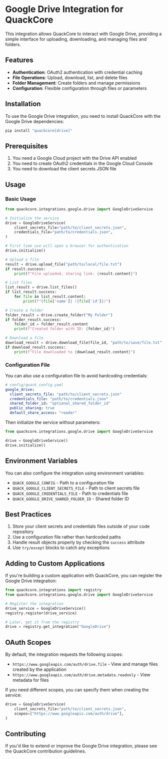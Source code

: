 # Google Drive Integration for QuackCore

This integration allows QuackCore to interact with Google Drive, providing a simple interface for uploading, downloading, and managing files and folders.

## Features

- **Authentication**: OAuth2 authentication with credential caching
- **File Operations**: Upload, download, list, and delete files
- **Folder Management**: Create folders and manage permissions
- **Configuration**: Flexible configuration through files or parameters

## Installation

To use the Google Drive integration, you need to install QuackCore with the Google Drive dependencies:

```bash
pip install "quackcore[drive]"
```

## Prerequisites

1. You need a Google Cloud project with the Drive API enabled
2. You need to create OAuth2 credentials in the Google Cloud Console
3. You need to download the client secrets JSON file

## Usage

### Basic Usage

```python
from quackcore.integrations.google.drive import GoogleDriveService

# Initialize the service
drive = GoogleDriveService(
    client_secrets_file="path/to/client_secrets.json",
    credentials_file="path/to/credentials.json",
)

# First time use will open a browser for authentication
drive.initialize()

# Upload a file
result = drive.upload_file("path/to/local/file.txt")
if result.success:
    print(f"File uploaded, sharing link: {result.content}")

# List files
list_result = drive.list_files()
if list_result.success:
    for file in list_result.content:
        print(f"{file['name']} ({file['id']})")

# Create a folder
folder_result = drive.create_folder("My Folder")
if folder_result.success:
    folder_id = folder_result.content
    print(f"Created folder with ID: {folder_id}")

# Download a file
download_result = drive.download_file(file_id, "path/to/save/file.txt")
if download_result.success:
    print(f"File downloaded to {download_result.content}")
```

### Configuration File

You can also use a configuration file to avoid hardcoding credentials:

```yaml
# config/quack_config.yaml
google_drive:
  client_secrets_file: "path/to/client_secrets.json"
  credentials_file: "path/to/credentials.json"
  shared_folder_id: "optional_shared_folder_id"
  public_sharing: true
  default_share_access: "reader"
```

Then initialize the service without parameters:

```python
from quackcore.integrations.google.drive import GoogleDriveService

drive = GoogleDriveService()
drive.initialize()
```

## Environment Variables

You can also configure the integration using environment variables:

- `QUACK_GOOGLE_CONFIG` - Path to a configuration file
- `QUACK_GOOGLE_CLIENT_SECRETS_FILE` - Path to client secrets file
- `QUACK_GOOGLE_CREDENTIALS_FILE` - Path to credentials file
- `QUACK_GOOGLE_DRIVE_SHARED_FOLDER_ID` - Shared folder ID

## Best Practices

1. Store your client secrets and credentials files outside of your code repository
2. Use a configuration file rather than hardcoded paths
3. Handle result objects properly by checking the `success` attribute
4. Use `try/except` blocks to catch any exceptions

## Adding to Custom Applications

If you're building a custom application with QuackCore, you can register the Google Drive integration:

```python
from quackcore.integrations import registry
from quackcore.integrations.google.drive import GoogleDriveService

# Register the integration
drive_service = GoogleDriveService()
registry.register(drive_service)

# Later, get it from the registry
drive = registry.get_integration("GoogleDrive")
```

## OAuth Scopes

By default, the integration requests the following scopes:

- `https://www.googleapis.com/auth/drive.file` - View and manage files created by the application
- `https://www.googleapis.com/auth/drive.metadata.readonly` - View metadata for files

If you need different scopes, you can specify them when creating the service:

```python
drive = GoogleDriveService(
    client_secrets_file="path/to/client_secrets.json",
    scopes=["https://www.googleapis.com/auth/drive"],
)
```

## Contributing

If you'd like to extend or improve the Google Drive integration, please see the QuackCore contribution guidelines.